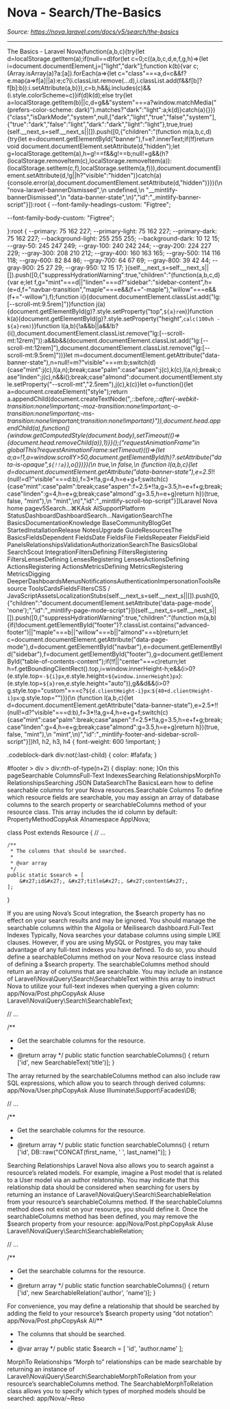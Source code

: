 # Nova - Search/The-Basics

*Source: https://nova.laravel.com/docs/v5/search/the-basics*

---

The Basics - Laravel Nova(function(a,b,c){try{let d=localStorage.getItem(a);if(null==d)for(let c=0;c((a,b,c,d,e,f,g,h)=>{let i=document.documentElement,j=["light","dark"];function k(b){var c;(Array.isArray(a)?a:[a]).forEach(a=>{let c="class"===a,d=c&&f?e.map(a=>f[a]||a):e;c?(i.classList.remove(...d),i.classList.add(f&&f[b]?f[b]:b)):i.setAttribute(a,b)}),c=b,h&&j.includes(c)&&(i.style.colorScheme=c)}if(d)k(d);else try{let a=localStorage.getItem(b)||c,d=g&&"system"===a?window.matchMedia("(prefers-color-scheme: dark)").matches?"dark":"light":a;k(d)}catch(a){}})("class","isDarkMode","system",null,["dark","light","true","false","system"],{"true":"dark","false":"light","dark":"dark","light":"light"},true,true)(self.__next_s=self.__next_s||[]).push([0,{"children":"(function m(a,b,c,d){try{let e=document.getElementById(\"banner\"),f=e?.innerText;if(!f)return void document.documentElement.setAttribute(d,\"hidden\");let g=localStorage.getItem(a),h=g!==f&&g!==b;null!=g&&(h?(localStorage.removeItem(c),localStorage.removeItem(a)):(localStorage.setItem(c,f),localStorage.setItem(a,f))),document.documentElement.setAttribute(d,!g||h?\"visible\":\"hidden\")}catch(a){console.error(a),document.documentElement.setAttribute(d,\"hidden\")}})(\n  \"nova-laravel-bannerDismissed\",\n  undefined,\n  \"__mintlify-bannerDismissed\",\n  \"data-banner-state\",\n)","id":"_mintlify-banner-script"}]):root {
  --font-family-headings-custom: "Figtree";
  
  --font-family-body-custom: "Figtree";
  
}:root {
    --primary: 75 162 227;
    --primary-light: 75 162 227;
    --primary-dark: 75 162 227;
    --background-light: 255 255 255;
    --background-dark: 10 12 15;
    --gray-50: 245 247 249;
    --gray-100: 240 242 244;
    --gray-200: 224 227 229;
    --gray-300: 208 210 212;
    --gray-400: 160 163 165;
    --gray-500: 114 116 118;
    --gray-600: 82 84 86;
    --gray-700: 64 67 69;
    --gray-800: 39 42 44;
    --gray-900: 25 27 29;
    --gray-950: 12 15 17;
  }(self.__next_s=self.__next_s||[]).push([0,{"suppressHydrationWarning":true,"children":"(function(a,b,c,d){var e;let f,g=\"mint\"===d||\"linden\"===d?\"sidebar\":\"sidebar-content\",h=(e=d,f=\"navbar-transition\",\"maple\"===e&&(f+=\"-maple\"),\"willow\"===e&&(f+=\"-willow\"),f);function i(){document.documentElement.classList.add(\"lg:[--scroll-mt:9.5rem]\")}function j(a){document.getElementById(g)?.style.setProperty(\"top\",`${a}rem`)}function k(a){document.getElementById(g)?.style.setProperty(\"height\",`calc(100vh - ${a}rem)`)}function l(a,b){!a&&b||a&&!b?(i(),document.documentElement.classList.remove(\"lg:[--scroll-mt:12rem]\")):a&&b&&(document.documentElement.classList.add(\"lg:[--scroll-mt:12rem]\"),document.documentElement.classList.remove(\"lg:[--scroll-mt:9.5rem]\"))}let m=document.documentElement.getAttribute(\"data-banner-state\"),n=null!=m?\"visible\"===m:b;switch(d){case\"mint\":j(c),l(a,n);break;case\"palm\":case\"aspen\":j(c),k(c),l(a,n);break;case\"linden\":j(c),n&&i();break;case\"almond\":document.documentElement.style.setProperty(\"--scroll-mt\",\"2.5rem\"),j(c),k(c)}let o=function(){let a=document.createElement(\"style\");return a.appendChild(document.createTextNode(\"*,*::before,*::after{-webkit-transition:none!important;-moz-transition:none!important;-o-transition:none!important;-ms-transition:none!important;transition:none!important}\")),document.head.appendChild(a),function(){window.getComputedStyle(document.body),setTimeout(()=>{document.head.removeChild(a)},1)}}();(\"requestAnimationFrame\"in globalThis?requestAnimationFrame:setTimeout)(()=>{let a;a=!1,a=window.scrollY>50,document.getElementById(h)?.setAttribute(\"data-is-opaque\",`${!!a}`),o()})})(\n  true,\n  false,\n  (function l(a,b,c){let d=document.documentElement.getAttribute(\"data-banner-state\"),e=2.5*!!(null!=d?\"visible\"===d:b),f=3*!!a,g=4,h=e+g+f;switch(c){case\"mint\":case\"palm\":break;case\"aspen\":f=2.5*!!a,g=3.5,h=e+f+g;break;case\"linden\":g=4,h=e+g;break;case\"almond\":g=3.5,h=e+g}return h})(true, false, \"mint\"),\n  \"mint\",\n)","id":"_mintlify-scroll-top-script"}])Laravel Nova home pagev5Search...⌘KAsk AISupportPlatform StatusDashboardDashboardSearch...NavigationSearchThe BasicsDocumentationKnowledge BaseCommunityBlogGet StartedInstallationRelease NotesUpgrade GuideResourcesThe BasicsFieldsDependent FieldsDate FieldsFile FieldsRepeater FieldsField PanelsRelationshipsValidationAuthorizationSearchThe BasicsGlobal SearchScout IntegrationFiltersDefining FiltersRegistering FiltersLensesDefining LensesRegistering LensesActionsDefining ActionsRegistering ActionsMetricsDefining MetricsRegistering MetricsDigging DeeperDashboardsMenusNotificationsAuthenticationImpersonationToolsResource ToolsCardsFieldsFiltersCSS / JavaScriptAssetsLocalizationStubs(self.__next_s=self.__next_s||[]).push([0,{"children":"document.documentElement.setAttribute('data-page-mode', 'none');","id":"_mintlify-page-mode-script"}])(self.__next_s=self.__next_s||[]).push([0,{"suppressHydrationWarning":true,"children":"(function m(a,b){if(!document.getElementById(\"footer\")?.classList.contains(\"advanced-footer\")||\"maple\"===b||\"willow\"===b||\"almond\"===b)return;let c=document.documentElement.getAttribute(\"data-page-mode\"),d=document.getElementById(\"navbar\"),e=document.getElementById(\"sidebar\"),f=document.getElementById(\"footer\"),g=document.getElementById(\"table-of-contents-content\");if(!f||\"center\"===c)return;let h=f.getBoundingClientRect().top,i=window.innerHeight-h;e&&(i>0?(e.style.top=`-${i}px`,e.style.height=`${window.innerHeight}px`):(e.style.top=`${a}rem`,e.style.height=\"auto\")),g&&d&&(i>0?g.style.top=\"custom\"===c?`${d.clientHeight-i}px`:`${40+d.clientHeight-i}px`:g.style.top=\"\")})(\n  (function l(a,b,c){let d=document.documentElement.getAttribute(\"data-banner-state\"),e=2.5*!!(null!=d?\"visible\"===d:b),f=3*!!a,g=4,h=e+g+f;switch(c){case\"mint\":case\"palm\":break;case\"aspen\":f=2.5*!!a,g=3.5,h=e+f+g;break;case\"linden\":g=4,h=e+g;break;case\"almond\":g=3.5,h=e+g}return h})(true, false, \"mint\"),\n  \"mint\",\n)","id":"_mintlify-footer-and-sidebar-scroll-script"}])h1, h2, h3, h4 {
    font-weight: 600 !important;
}

.codeblock-dark div:not(:last-child) {
    color: #fafafa;
}

#footer > div > div:nth-of-type(n+2) {
    display: none;
}On this pageSearchable ColumnsFull-Text IndexesSearching RelationshipsMorphTo RelationshipsSearching JSON DataSearchThe BasicsLearn how to define searchable columns for your Nova resources.​Searchable Columns
To define which resource fields are searchable, you may assign an array of database columns to the search property or searchableColumns method of your resource class. This array includes the id column by default:
PropertyMethodCopyAsk AInamespace App\Nova;

class Post extends Resource 
{
    // ... 

    /**
     * The columns that should be searched.
     *
     * @var array
     */
    public static $search = [
        &#x27;id&#x27;, &#x27;title&#x27;, &#x27;content&#x27;,
    ];
}

If you are using Nova’s Scout integration, the $search property has no effect on your search results and may be ignored. You should manage the searchable columns within the Algolia or Meilisearch dashboard.
​Full-Text Indexes
Typically, Nova searches your database columns using simple LIKE clauses. However, if you are using MySQL or Postgres, you may take advantage of any full-text indexes you have defined. To do so, you should define a searchableColumns method on your Nova resource class instead of defining a $search property.
The searchableColumns method should return an array of columns that are searchable. You may include an instance of Laravel\Nova\Query\Search\SearchableText within this array to instruct Nova to utilize your full-text indexes when querying a given column:
app/Nova/Post.phpCopyAsk AIuse Laravel\Nova\Query\Search\SearchableText;

// ... 

/**
 * Get the searchable columns for the resource.
 *
 * @return array
 */
public static function searchableColumns()
{
    return [&#x27;id&#x27;, new SearchableText(&#x27;title&#x27;)];
}

The array returned by the searchableColumns method can also include raw SQL expressions, which allow you to search through derived columns:
app/Nova/User.phpCopyAsk AIuse Illuminate\Support\Facades\DB;

// ...

/**
 * Get the searchable columns for the resource.
 *
 * @return array
 */
public static function searchableColumns()
{
    return [&#x27;id&#x27;, DB::raw(&quot;CONCAT(first_name, &#x27; &#x27;, last_name)&quot;)];
}

​Searching Relationships
Laravel Nova also allows you to search against a resource’s related models. For example, imagine a Post model that is related to a User model via an author relatonship. You may indicate that this relationship data should be considered when searching for users by returning an instance of Laravel\Nova\Query\Search\SearchableRelation from your resource’s searchableColumns method.
If the searchableColumns method does not exist on your resource, you should define it. Once the searchableColumns method has been defined, you may remove the $search property from your resource:
app/Nova/Post.phpCopyAsk AIuse Laravel\Nova\Query\Search\SearchableRelation;

// ...

/**
 * Get the searchable columns for the resource.
 *
 * @return array
 */
public static function searchableColumns()
{
    return [&#x27;id&#x27;, new SearchableRelation(&#x27;author&#x27;, &#x27;name&#x27;)];
}

For convenience, you may define a relationship that should be searched by adding the field to your resource’s $search property using “dot notation”:
app/Nova/Post.phpCopyAsk AI/**
 * The columns that should be searched.
 *
 * @var array
 */
public static $search = [
    &#x27;id&#x27;, &#x27;author.name&#x27;
];

​MorphTo Relationships
“Morph to” relationships can be made searchable by returning an instance of Laravel\Nova\Query\Search\SearchableMorphToRelation from your resource’s searchableColumns method. The SearchableMorphToRelation class allows you to specify which types of morphed models should be searched:
app/Nova/~Reso